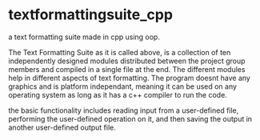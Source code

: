 # textformattingsuite_cpp
a text formatting suite made in cpp using oop.

The Text Formatting Suite as it is called above, is a collection of ten independently designed modules distributed between the project group members and compiled in a single file at the end. The different modules help in different aspects of text formatting.
The program doesnt have any graphics and is platform independant, meaning it can be used on any operating system as long as it has a c++ compiler to run the code.

the basic functionality includes reading input from a user-defined file, performing the user-defined operation on it, and then saving the output in another user-defined output file.
